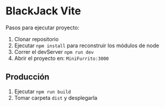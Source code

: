 # BlackJack Vite

Pasos para ejecutar proyecto:

1. Clonar repositorio
2. Ejecutar ```npm install``` para reconstruir los módulos de node
3. Correr el devServer ```npm run dev```
4. Abrir el proyecto en: ```MiniFurrito:3000```

## Producción

1. Ejecutar ```npm run build```
2. Tomar carpeta ```dist``` y desplegarla